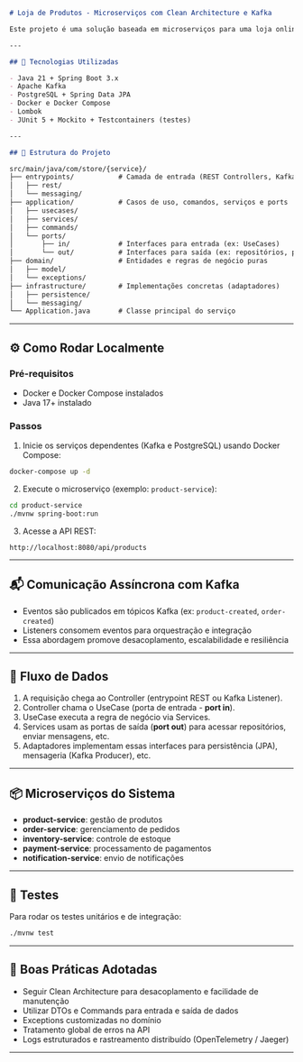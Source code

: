 ```markdown
# Loja de Produtos - Microserviços com Clean Architecture e Kafka

Este projeto é uma solução baseada em microserviços para uma loja online, construída com **Java Spring Boot**, aplicando a **Clean Architecture** e comunicação assíncrona por meio do **Apache Kafka**.

---

## 🚀 Tecnologias Utilizadas

- Java 21 + Spring Boot 3.x  
- Apache Kafka  
- PostgreSQL + Spring Data JPA  
- Docker e Docker Compose  
- Lombok  
- JUnit 5 + Mockito + Testcontainers (testes)  

---

## 📁 Estrutura do Projeto

src/main/java/com/store/{service}/
├── entrypoints/           # Camada de entrada (REST Controllers, Kafka Listeners)
│   ├── rest/
│   └── messaging/
├── application/           # Casos de uso, comandos, serviços e ports
│   ├── usecases/
│   ├── services/
│   ├── commands/
│   └── ports/
│       ├── in/            # Interfaces para entrada (ex: UseCases)
│       └── out/           # Interfaces para saída (ex: repositórios, produtores Kafka)
├── domain/                # Entidades e regras de negócio puras
│   ├── model/
│   └── exceptions/
├── infrastructure/        # Implementações concretas (adaptadores)
│   ├── persistence/
│   └── messaging/
└── Application.java       # Classe principal do serviço

````

---

## ⚙️ Como Rodar Localmente

### Pré-requisitos

- Docker e Docker Compose instalados  
- Java 17+ instalado  

### Passos

1. Inicie os serviços dependentes (Kafka e PostgreSQL) usando Docker Compose:

```bash
docker-compose up -d
````

2. Execute o microserviço (exemplo: `product-service`):

```bash
cd product-service
./mvnw spring-boot:run
```

3. Acesse a API REST:

```
http://localhost:8080/api/products
```

---

## 📬 Comunicação Assíncrona com Kafka

* Eventos são publicados em tópicos Kafka (ex: `product-created`, `order-created`)
* Listeners consomem eventos para orquestração e integração
* Essa abordagem promove desacoplamento, escalabilidade e resiliência

---

## 🔄 Fluxo de Dados

1. A requisição chega ao Controller (entrypoint REST ou Kafka Listener).
2. Controller chama o UseCase (porta de entrada - **port in**).
3. UseCase executa a regra de negócio via Services.
4. Services usam as portas de saída (**port out**) para acessar repositórios, enviar mensagens, etc.
5. Adaptadores implementam essas interfaces para persistência (JPA), mensageria (Kafka Producer), etc.

---

## 📦 Microserviços do Sistema

* **product-service**: gestão de produtos
* **order-service**: gerenciamento de pedidos
* **inventory-service**: controle de estoque
* **payment-service**: processamento de pagamentos
* **notification-service**: envio de notificações

---

## 🧪 Testes

Para rodar os testes unitários e de integração:

```bash
./mvnw test
```

---

## 🔧 Boas Práticas Adotadas

* Seguir Clean Architecture para desacoplamento e facilidade de manutenção
* Utilizar DTOs e Commands para entrada e saída de dados
* Exceptions customizadas no domínio
* Tratamento global de erros na API
* Logs estruturados e rastreamento distribuído (OpenTelemetry / Jaeger)

---

